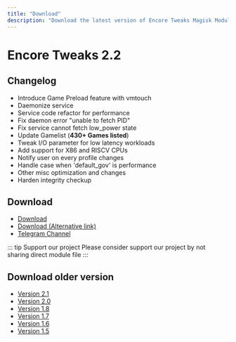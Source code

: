 ```yaml
---
title: "Download"
description: "Download the latest version of Encore Tweaks Magisk Module here"
---
```


# Encore Tweaks 2.2

## Changelog
- Introduce Game Preload feature with vmtouch 
- Daemonize service
- Service code refactor for performance
- Fix daemon error "unable to fetch PID"
- Fix service cannot fetch low_power state
- Update Gamelist (**430+ Games listed**)
- Tweak I/O parameter for low latency workloads
- Add support for X86 and RISCV CPUs
- Notify user on every profile changes
- Handle case when 'default_gov' is performance
- Other misc optimization and changes
- Harden integrity checkup

## Download
- [Download](https://shrinkme.ink/iDO1zYa)
- [Download (Alternative link)](https://sfl.gl/Ct3yumct)
- [Telegram Channel](https://rem01schannel.t.me)

::: tip Support our project
Please consider support our project by not sharing direct module file
:::

## Download older version
- [Version 2.1](/download/version/2.0)
- [Version 2.0](/download/version/2.0)
- [Version 1.8](/download/version/1.8)
- [Version 1.7](/download/version/1.7)
- [Version 1.6](/download/version/1.6)
- [Version 1.5](/download/version/1.5)
